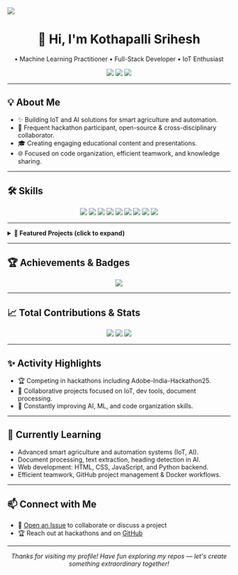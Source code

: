 <!-- Banner (Add your own or use a site like https://readme-typing-svg.herokuapp.com/) -->
<img src="https://readme-typing-svg.herokuapp.com/?lines=Hi,+I'm+Srihesh!;IoT+Enthusiast;AI+Developer;Open+Source+Contributor&center=true&width=800&height=90" />

<h1 align="center">👋 Hi, I'm Kothapalli Srihesh</h1>
<p align="center">
• Machine Learning Practitioner • Full-Stack Developer • IoT Enthusiast 
</p>

<div align="center">
  <a href="https://github.com/Srihesh"><img src="https://img.shields.io/github/followers/Srihesh?label=Followers&style=social" /></a>
  <a href="https://twitter.com/Srihesh"><img src="https://img.shields.io/twitter/follow/Srihesh?style=social" /></a>
  <img src="https://komarev.com/ghpvc/?username=Srihesh&style=flat-square" />
</div>

---

## 💡 About Me

- ✨ Building IoT and AI solutions for smart agriculture and automation.
- 🧠 Frequent hackathon participant, open-source & cross-disciplinary collaborator.
- 🎓 Creating engaging educational content and presentations.
- 🌐 Focused on code organization, efficient teamwork, and knowledge sharing.

---

## 🛠️ Skills

<p align="center">
  <img src="https://img.shields.io/badge/-Python-blue?logo=python" />
  <img src="https://img.shields.io/badge/-JavaScript-yellow?logo=javascript" />
  <img src="https://img.shields.io/badge/-HTML5-orange?logo=html5" />
  <img src="https://img.shields.io/badge/-CSS3-blue?logo=css3" />
  <img src="https://img.shields.io/badge/-SQL-lightgrey?logo=mysql" />
  <img src="https://img.shields.io/badge/-ESP32-black?logo=espressif" />
  <img src="https://img.shields.io/badge/-Arduino-blue?logo=arduino" />
  <img src="https://img.shields.io/badge/-Docker-blue?logo=docker" />
  <img src="https://img.shields.io/badge/-GitHub-black?logo=github" />
</p>

---

<details>
  <summary><b>📂 Featured Projects (click to expand)</b></summary>
  
  - 🧠 <b>Glitchnetcult</b>: PDF analysis toolkit, outlines extraction, Docker/local workflows.
  - ❤️ <b>Heart-Disease_Prediction</b>: ML for health risk forecasting.
  - 🕹️ <b>Semicolon</b>: Cyberpunk-themed RegEx interactive app (HTML/CSS/JS).
  - 🐦 <b>X-API-wrapper</b>: Python Tweepy for X API.
  - 🖼️ <b>PNG-Formatter</b>: Simple JPG-to-PNG utility.
  - 🔒 <b>Secure-Password-Validator</b>: Password strength checker.
  
</details>

---

## 🏆 Achievements & Badges
<p align="center">
  <img src="https://github-profile-trophy.vercel.app/?username=Srihesh&theme=nord&row=1&column=6" />
</p>

---

## 📈 Total Contributions & Stats

<p align="center">
  <img src="https://github-readme-stats.vercel.app/api?username=Srihesh&show_icons=true&theme=radical" />
  <img src="https://github-readme-stats.vercel.app/api/top-langs/?username=Srihesh&layout=compact&theme=radical" />
  <img src="https://streak-stats.demolab.com/?user=Srihesh&theme=radical" />
</p>

---

## ✨ Activity Highlights

- 🏆 Competing in hackathons including Adobe-India-Hackathon25.
- 🤝 Collaborative projects focused on IoT, dev tools, document processing.
- 🎯 Constantly improving AI, ML, and code organization skills.

---

## 🌱 Currently Learning

- Advanced smart agriculture and automation systems (IoT, AI).
- Document processing, text extraction, heading detection in AI.
- Web development: HTML, CSS, JavaScript, and Python backend.
- Efficient teamwork, GitHub project management & Docker workflows.

---

## 📫 Connect with Me

- 💬 [Open an Issue](https://github.com/Srihesh/issues) to collaborate or discuss a project
- 🏆 Reach out at hackathons and on [GitHub](https://github.com/Srihesh)

---

<p align="center"><i>Thanks for visiting my profile! Have fun exploring my repos — let's create something extraordinary together!</i></p>
